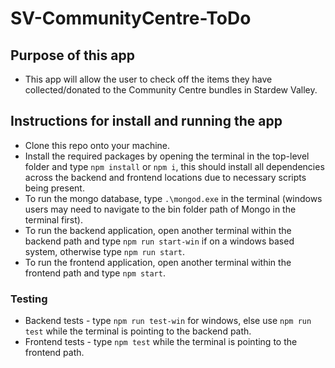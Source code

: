 # SV-CommunityCentre-ToDo


## Purpose of this app
- This app will allow the user to check off the items they have collected/donated to the Community Centre bundles in Stardew Valley.

## Instructions for install and running the app
- Clone this repo onto your machine.
- Install the required packages by opening the terminal in the top-level folder and type `npm install` or `npm i`, this should install all dependencies across the backend and frontend locations due to necessary scripts being present.
- To run the mongo database, type `.\mongod.exe` in the terminal (windows users may need to navigate to the bin folder path of Mongo in the terminal first).
- To run the backend application, open another terminal within the backend path and type `npm run start-win` if on a windows based system, otherwise type `npm run start`.
- To run the frontend application, open another terminal within the frontend path and type `npm start`.

### Testing
- Backend tests - type `npm run test-win` for windows, else use `npm run test` while the terminal is pointing to the backend path.
- Frontend tests - type `npm test` while the terminal is pointing to the frontend path.